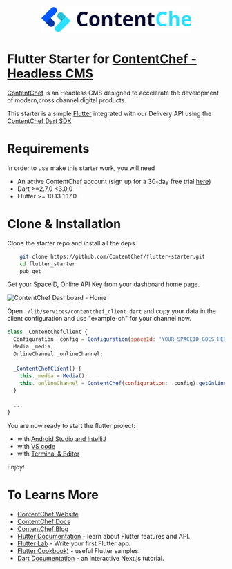 <div align="center">
  <img src="images/contentchef_logo.svg" height="64"/>
</div>

Flutter Starter for [ContentChef - Headless CMS](https://www.contentchef.io/)
=============================================================================

[ContentChef](https://www.contentchef.io/) is an Headless CMS designed to accelerate the development of modern,cross channel digital products.

This starter is a simple [Flutter](https://flutter.dev/) integrated with our Delivery API using the [ContentChef Dart SDK](https://github.com/ContentChef/contentchef-dart)

# Requirements

In order to use make this starter work, you will need

* An active ContentChef account (sign up for a 30-day free trial [here](https://www.contentchef.io/registration))
* Dart >=2.7.0 <3.0.0
* Flutter >= 10.13 1.17.0

# Clone & Installation

Clone the starter repo and install all the deps

```bash
    git clone https://github.com/ContentChef/flutter-starter.git
    cd flutter_starter
    pub get
```

Get your SpaceID, Online API Key from your dashboard home page.

![ContentChef Dashboard - Home](https://res.cloudinary.com/contentchef/image/upload/v1/chefsite-2910/I49Zi00Uf7S/spaceid)

Open `./lib/services/contentchef_client.dart` and copy your data in the client configuration and use "example-ch" for your channel now.

```javascript
class _ContentChefClient {
  Configuration _config = Configuration(spaceId: 'YOUR_SPACEID_GOES_HERE');
  Media _media;
  OnlineChannel _onlineChannel;

  _ContentChefClient() {
    this._media = Media();
    this._onlineChannel = ContentChef(configuration: _config).getOnlineChannel(apiKey: 'YOUR_APIKEY_GOES_HERE', publishingChannel: 'example-ch');
  }
  
  ...
}

```

You are now ready to start the flutter project:

- with [Android Studio and IntelliJ](https://flutter.dev/docs/get-started/test-drive?tab=androidstudio#run-the-app)
- with [VS code](https://flutter.dev/docs/get-started/test-drive?tab=vscode#run-the-app-1)
- with [Terminal & Editor](https://flutter.dev/docs/get-started/test-drive?tab=terminal#run-the-app-2)

Enjoy!

To Learns More
===========================

* [ContentChef Website](https://wwww.contentchef.io)
* [ContentChef Docs](https://docs.contentchef.io)
* [ContentChef Blog](https://www.contentchef.io/blog)
* [Flutter Documentation](https://flutter.dev/docs) - learn about Flutter features and API.
* [Flutter Lab](https://flutter.dev/docs/get-started/codelab) - Write your first Flutter app.
* [Flutter Cookbook)](https://flutter.dev/docs/cookbook) - useful Flutter samples.
* [Dart Documentation](https://nextjs.org/learn) - an interactive Next.js tutorial.
